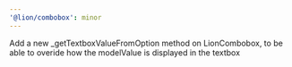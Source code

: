 ```yaml
---
'@lion/combobox': minor
---
```


Add a new \_getTextboxValueFromOption method on LionCombobox, to be able to overide how the modelValue is displayed in the textbox
